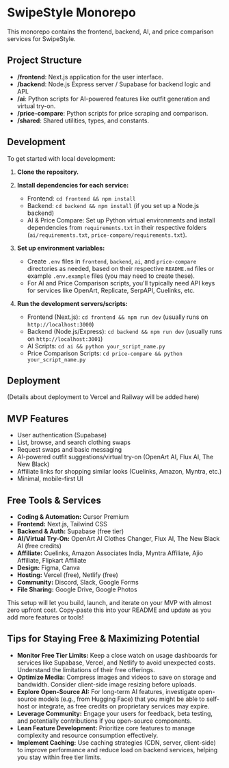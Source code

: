 # SwipeStyle Monorepo

This monorepo contains the frontend, backend, AI, and price comparison services for SwipeStyle.

## Project Structure

- **/frontend**: Next.js application for the user interface.
- **/backend**: Node.js Express server / Supabase for backend logic and API.
- **/ai**: Python scripts for AI-powered features like outfit generation and virtual try-on.
- **/price-compare**: Python scripts for price scraping and comparison.
- **/shared**: Shared utilities, types, and constants.

## Development

To get started with local development:

1.  **Clone the repository.**
2.  **Install dependencies for each service:**
    *   Frontend: `cd frontend && npm install`
    *   Backend: `cd backend && npm install` (if you set up a Node.js backend)
    *   AI & Price Compare: Set up Python virtual environments and install dependencies from `requirements.txt` in their respective folders (`ai/requirements.txt`, `price-compare/requirements.txt`).

3.  **Set up environment variables:**
    *   Create `.env` files in `frontend`, `backend`, `ai`, and `price-compare` directories as needed, based on their respective `README.md` files or example `.env.example` files (you may need to create these).
    *   For AI and Price Comparison scripts, you'll typically need API keys for services like OpenArt, Replicate, SerpAPI, Cuelinks, etc.

4.  **Run the development servers/scripts:**
    *   Frontend (Next.js): `cd frontend && npm run dev` (usually runs on `http://localhost:3000`)
    *   Backend (Node.js/Express): `cd backend && npm run dev` (usually runs on `http://localhost:3001`)
    *   AI Scripts: `cd ai && python your_script_name.py`
    *   Price Comparison Scripts: `cd price-compare && python your_script_name.py`

## Deployment

(Details about deployment to Vercel and Railway will be added here)

## MVP Features

- User authentication (Supabase)
- List, browse, and search clothing swaps
- Request swaps and basic messaging
- AI-powered outfit suggestions/virtual try-on (OpenArt AI, Flux AI, The New Black)
- Affiliate links for shopping similar looks (Cuelinks, Amazon, Myntra, etc.)
- Minimal, mobile-first UI

## Free Tools & Services

- **Coding & Automation:** Cursor Premium
- **Frontend:** Next.js, Tailwind CSS
- **Backend & Auth:** Supabase (free tier)
- **AI/Virtual Try-On:** OpenArt AI Clothes Changer, Flux AI, The New Black AI (free credits)
- **Affiliate:** Cuelinks, Amazon Associates India, Myntra Affiliate, Ajio Affiliate, Flipkart Affiliate
- **Design:** Figma, Canva
- **Hosting:** Vercel (free), Netlify (free)
- **Community:** Discord, Slack, Google Forms
- **File Sharing:** Google Drive, Google Photos

This setup will let you build, launch, and iterate on your MVP with almost zero upfront cost.
Copy-paste this into your README and update as you add more features or tools! 

## Tips for Staying Free & Maximizing Potential

- **Monitor Free Tier Limits:** Keep a close watch on usage dashboards for services like Supabase, Vercel, and Netlify to avoid unexpected costs. Understand the limitations of their free offerings.
- **Optimize Media:** Compress images and videos to save on storage and bandwidth. Consider client-side image resizing before uploads.
- **Explore Open-Source AI:** For long-term AI features, investigate open-source models (e.g., from Hugging Face) that you might be able to self-host or integrate, as free credits on proprietary services may expire.
- **Leverage Community:** Engage your users for feedback, beta testing, and potentially contributions if you open-source components.
- **Lean Feature Development:** Prioritize core features to manage complexity and resource consumption effectively.
- **Implement Caching:** Use caching strategies (CDN, server, client-side) to improve performance and reduce load on backend services, helping you stay within free tier limits. 